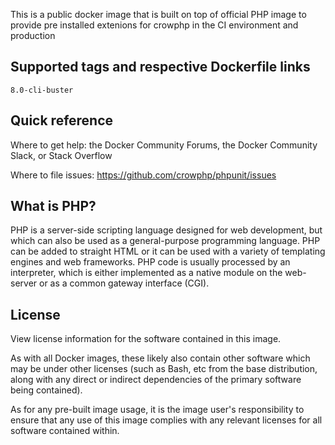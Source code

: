 This is a public docker image that is built on top of official PHP image to provide pre installed extenions for crowphp in the CI environment and production
## Supported tags and respective Dockerfile links
```
8.0-cli-buster
```

## Quick reference
Where to get help: the Docker Community Forums, the Docker Community Slack, or Stack Overflow

Where to file issues: https://github.com/crowphp/phpunit/issues

## What is PHP?
PHP is a server-side scripting language designed for web development, but which can also be used as a general-purpose programming language. PHP can be added to straight HTML or it can be used with a variety of templating engines and web frameworks. PHP code is usually processed by an interpreter, which is either implemented as a native module on the web-server or as a common gateway interface (CGI).

## License
View license information for the software contained in this image.

As with all Docker images, these likely also contain other software which may be under other licenses (such as Bash, etc from the base distribution, along with any direct or indirect dependencies of the primary software being contained).

As for any pre-built image usage, it is the image user's responsibility to ensure that any use of this image complies with any relevant licenses for all software contained within.
